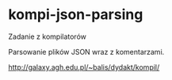# kompi-json-parsing

Zadanie z kompilatorów

Parsowanie plików JSON wraz z komentarzami.

http://galaxy.agh.edu.pl/~balis/dydakt/kompil/

